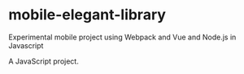 # mobile-elegant-library

Experimental mobile project using Webpack and Vue and Node.js in Javascript

A JavaScript project.